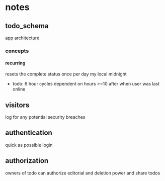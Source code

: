 # notes
## todo_schema
app architecture

### concepts

#### recurring
resets the complete status once per day my local midnight

- todo: 6 hour cycles dependent on hours >=10 after when user was last online

## visitors
log for any potential security breaches

## authentication
quick as possible login

## authorization
owners of todo can authorize editorial and deletion power and share todos
